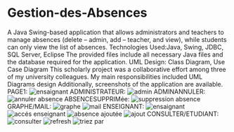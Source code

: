 # Gestion-des-Absences
A Java Swing-based application that allows administrators and teachers to manage absences (delete – admin, add – teacher, and view), while students can only view the list of absences.
Technologies Used:Java, Swing, JDBC, SQL Server, Eclipse
The provided files include all necessary Java files and the database required for the application.
UML Design: Class Diagram, Use Case Diagram
This scholarly project was a collaborative effort among three of my university colleagues. My main responsibilities included UML Diagrams design 
Additionally, screenshots of the application are available.
PAGE1:
![ensaignant](https://user-images.githubusercontent.com/103389967/231348965-3bb12857-dfbf-47ba-a20a-57210ae04538.PNG)
ADMINISTRATEUR:
![admin](https://user-images.githubusercontent.com/103389967/231349182-08c908f1-a666-4cca-81c2-0464860a39ac.PNG)
ADMINANNULER:
![annuler absence](https://user-images.githubusercontent.com/103389967/231349320-93681b86-a2e2-444c-a590-27b45ba9e65f.PNG)
ABSENCESUPPRIMée:
![suppression absence](https://user-images.githubusercontent.com/103389967/231349491-180662e2-3748-491b-a802-8a32862e4036.PNG)
GRAPHE/MAIL:
![graphe](https://user-images.githubusercontent.com/103389967/231349672-4a7c3538-fc5c-4ba0-a492-a59fc0d56f13.PNG)
![mail](https://user-images.githubusercontent.com/103389967/231349683-62cdc0c3-7219-4ba6-96e9-114f56c2bb39.PNG)
ENSEIGNANT:
![ensaignant](https://user-images.githubusercontent.com/103389967/231349842-2f99074d-1ea3-4262-8474-02279230fe26.PNG)
![accés enseignant](https://user-images.githubusercontent.com/103389967/231349853-bed3a558-3b39-4e34-98b4-bf2eb70c038b.PNG)
![absence ajoutée](https://user-images.githubusercontent.com/103389967/231349865-07fcff3b-860b-461c-953c-094f1b577c98.PNG)
![ajout](https://user-images.githubusercontent.com/103389967/231349871-4eb015df-45ed-4b8b-966f-618555a40fe4.PNG)
CONSULTER/ETUDIANT:
![consulter](https://user-images.githubusercontent.com/103389967/231349993-e3ff6749-4c65-41b3-8319-07ba2c073a16.PNG)
![refresh](https://user-images.githubusercontent.com/103389967/231350030-63db8e84-2576-4451-be83-901796a30125.PNG)
![triez par](https://user-images.githubusercontent.com/103389967/231350538-60220e16-e07c-430c-8bf5-9cd926405d53.PNG)




